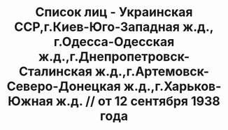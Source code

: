 ---
title: Список лиц - Украинская ССР,г.Киев-Юго-Западная ж.д., г.Одесса-Одесская ж.д.,г.Днепропетровск-Сталинская
  ж.д.,г.Артемовск-Северо-Донецкая ж.д.,г.Харьков-Южная ж.д. // от 12 сентября 1938
  года
description: РГАСПИ, ф.17, т.10, оп.171, дело 418, лист 60
images:
- /disk/pictures/v10/17-171-418-060.jpg
- /disk/pictures/v10/17-171-418-061.jpg
- /disk/pictures/v10/17-171-418-062.jpg
- /disk/pictures/v10/17-171-418-063.jpg
- /disk/pictures/v10/17-171-418-064.jpg
- /disk/pictures/v10/17-171-418-065.jpg
---